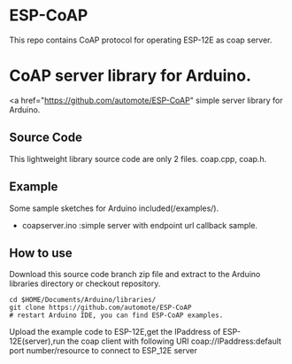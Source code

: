 # ESP-CoAP
This repo contains CoAP protocol for operating ESP-12E as coap server. 

# CoAP server library for Arduino.
<a href="https://github.com/automote/ESP-CoAP" simple server library for Arduino.

## Source Code
This lightweight library source code are only 2 files. coap.cpp, coap.h.

## Example
Some sample sketches for Arduino included(/examples/).
 
 - coapserver.ino :simple server with endpoint url callback sample.

## How to use
Download this source code branch zip file and extract to the Arduino libraries directory or checkout repository.

    cd $HOME/Documents/Arduino/libraries/
    git clone https://github.com/automote/ESP-CoAP
    # restart Arduino IDE, you can find ESP-CoAP examples.
Upload the example code to ESP-12E,get the IPaddress of ESP-12E(server),run the coap client with following URI coap://IPaddress:default port number/resource to connect to ESP_12E server



